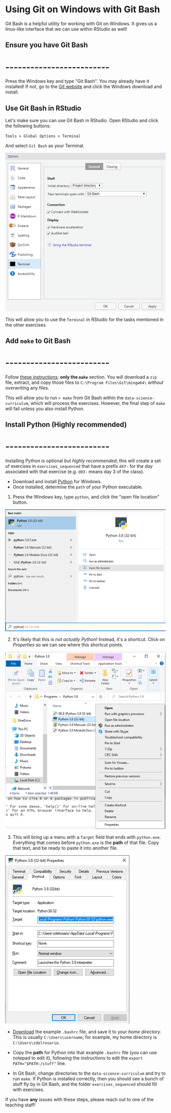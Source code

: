 # Using Git on Windows with Git Bash

Git Bash is a helpful utility for working with Git on Windows. It gives us a linux-like interface that we can use within RStudio as well!

## Ensure you have Git Bash
# -------------------------

Press the Windows key and type "Git Bash". You may already have it installed! If not, go to the [Git website](https://git-scm.com/downloads) and click the Windows download and install.

## Use Git Bash in RStudio
<!-- ------------------------- -->

Let's make sure you can use Git Bash in RStudio. Open RStudio and click the following buttons:

`Tools > Global Options > Terminal`

And select `Git Bash` as your Terminal.

![RStudio](./images/rstudio-terminal-gitbash.png)

This will allow you to use the `Terminal` in RStudio for the tasks mentioned in the other exercises.

## Add `make` to Git Bash
# -------------------------

Follow [these instructions](https://gist.github.com/evanwill/0207876c3243bbb6863e65ec5dc3f058); **only the `make`** section. You will download a `zip` file, extract, and copy those files to `C:\Program Files\Git\mingw64\` *without* overwriting any files.

This will allow you to run `> make` from Git Bash within the `data-science-curriculum`, which will process the exercises. However, the final step of `make` will fail unless you also install Python.

## Install Python (Highly recommended)
# -------------------------

Installing Python is optional but *highly recommended*; this will create a set of exercises in `exercises_sequenced` that have a prefix `dXY-` for the *day* associated with that exercise (e.g. `d03-` means day 3 of the class).

- Download and install [Python](https://www.python.org/downloads/) for Windows.
- Once installed, determine the `path` of your Python executable.

1. Press the Windows key, type `python`, and click the "open file location" button.

![python location](./images/python-location.png)

2. It's likely that this is *not actually Python*! Instead, it's a shortcut. Click on *Properties* so we can see where this shortcut points.

![python properties](./images/python-properties.png)

3. This will bring up a menu with a `Target` field that ends with `python.exe`. Everything that comes before `python.exe` is the **path** of that file. Copy that text, and be ready to paste it into another file.

![python target](./images/python-target.png)

- [Download](https://github.com/zdelrosario/data-science-curriculum/blob/master/exercises/.bashrc) the example `.bashrc` file, and save it to your *home directory*. This is usually `C:\Users\username`; for example, my home directory is `C:\Users\zdelrosario`.

- Copy the **path** for Python into that example `.bashrc` file (you can use notepad to edit it), following the instructions to edit the `export PATH="$PATH:/stuff"` line.

- In Git Bash, change directories to the `data-science-curriculum` and try to run `make`. If Python is installed correctly, then you should see a bunch of stuff fly by in Git Bash, and the folder `exercises_sequenced` should fill with exercises.

If you have **any** issues with these steps, please reach out to one of the teaching staff!

